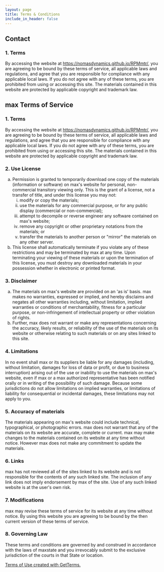 ```yaml
---
layout: page
title: Terms & Conditions 
include_in_header: false
---
```

<h2>Contact</h2>
<h3>1. Terms</h3>
<p>By accessing the website at <a href="https://nomasdynamics.github.io/RPMmtr/">https://nomasdynamics.github.io/RPMmtr/</a>, you are agreeing to be bound by these terms of service, all applicable laws and regulations, and agree that you are responsible for compliance with any applicable local laws. If you do not agree with any of these terms, you are prohibited from using or accessing this site. The materials contained in this website are protected by applicable copyright and trademark law.</p>
<h2>max Terms of Service</h2>
<h3>1. Terms</h3>
<p>By accessing the website at <a href="https://nomasdynamics.github.io/RPMmtr/">https://nomasdynamics.github.io/RPMmtr/</a>, you are agreeing to be bound by these terms of service, all applicable laws and regulations, and agree that you are responsible for compliance with any applicable local laws. If you do not agree with any of these terms, you are prohibited from using or accessing this site. The materials contained in this website are protected by applicable copyright and trademark law.</p>
<h3>2. Use License</h3>
<ol type="a">
   <li>Permission is granted to temporarily download one copy of the materials (information or software) on max's website for personal, non-commercial transitory viewing only. This is the grant of a license, not a transfer of title, and under this license you may not:
   <ol type="i">
       <li>modify or copy the materials;</li>
       <li>use the materials for any commercial purpose, or for any public display (commercial or non-commercial);</li>
       <li>attempt to decompile or reverse engineer any software contained on max's website;</li>
       <li>remove any copyright or other proprietary notations from the materials; or</li>
       <li>transfer the materials to another person or "mirror" the materials on any other server.</li>
   </ol>
    </li>
   <li>This license shall automatically terminate if you violate any of these restrictions and may be terminated by max at any time. Upon terminating your viewing of these materials or upon the termination of this license, you must destroy any downloaded materials in your possession whether in electronic or printed format.</li>
</ol>
<h3>3. Disclaimer</h3>
<ol type="a">
   <li>The materials on max's website are provided on an 'as is' basis. max makes no warranties, expressed or implied, and hereby disclaims and negates all other warranties including, without limitation, implied warranties or conditions of merchantability, fitness for a particular purpose, or non-infringement of intellectual property or other violation of rights.</li>
   <li>Further, max does not warrant or make any representations concerning the accuracy, likely results, or reliability of the use of the materials on its website or otherwise relating to such materials or on any sites linked to this site.</li>
</ol>
<h3>4. Limitations</h3>
<p>In no event shall max or its suppliers be liable for any damages (including, without limitation, damages for loss of data or profit, or due to business interruption) arising out of the use or inability to use the materials on max's website, even if max or a max authorized representative has been notified orally or in writing of the possibility of such damage. Because some jurisdictions do not allow limitations on implied warranties, or limitations of liability for consequential or incidental damages, these limitations may not apply to you.</p>
<h3>5. Accuracy of materials</h3>
<p>The materials appearing on max's website could include technical, typographical, or photographic errors. max does not warrant that any of the materials on its website are accurate, complete or current. max may make changes to the materials contained on its website at any time without notice. However max does not make any commitment to update the materials.</p>
<h3>6. Links</h3>
<p>max has not reviewed all of the sites linked to its website and is not responsible for the contents of any such linked site. The inclusion of any link does not imply endorsement by max of the site. Use of any such linked website is at the user's own risk.</p>
<h3>7. Modifications</h3>
<p>max may revise these terms of service for its website at any time without notice. By using this website you are agreeing to be bound by the then current version of these terms of service.</p>
<h3>8. Governing Law</h3>
<p>These terms and conditions are governed by and construed in accordance with the laws of maxstate and you irrevocably submit to the exclusive jurisdiction of the courts in that State or location.</p>
<p><a href="https://getterms.io" title="Generate a free terms of use document">Terms of Use created with GetTerms.</a></p>
